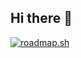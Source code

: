## Hi there 👋

[![roadmap.sh](https://roadmap.sh/card/wide/68bba4cfd26114391c170303?variant=dark)](https://roadmap.sh)
<!--
**Himanshu110109/Himanshu110109** is a ✨ _special_ ✨ repository because its `README.md` (this file) appears on your GitHub profile.

Here are some ideas to get you started:

- 🔭 I’m currently working on ...
- 🌱 I’m currently learning ...
- 👯 I’m looking to collaborate on ...
- 🤔 I’m looking for help with ...
- 💬 Ask me about ...
- 📫 How to reach me: ...
- 😄 Pronouns: ...
- ⚡ Fun fact: ...
-->

